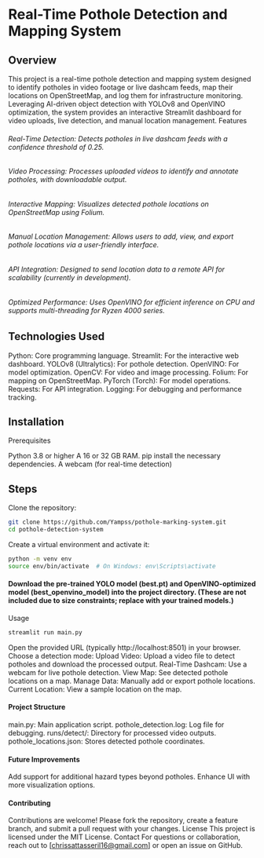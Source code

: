 # Real-Time Pothole Detection and Mapping System
## Overview
This project is a real-time pothole detection and mapping system designed to identify potholes in video footage or live dashcam feeds, map their locations on OpenStreetMap, and log them for infrastructure monitoring. Leveraging AI-driven object detection with YOLOv8 and OpenVINO optimization, the system provides an interactive Streamlit dashboard for video uploads, live detection, and manual location management.
Features

###### Real-Time Detection: Detects potholes in live dashcam feeds with a confidence threshold of 0.25.
###### Video Processing: Processes uploaded videos to identify and annotate potholes, with downloadable output.
###### Interactive Mapping: Visualizes detected pothole locations on OpenStreetMap using Folium.
###### Manual Location Management: Allows users to add, view, and export pothole locations via a user-friendly interface.
###### API Integration: Designed to send location data to a remote API for scalability (currently in development).
###### Optimized Performance: Uses OpenVINO for efficient inference on CPU and supports multi-threading for Ryzen 4000 series.

## Technologies Used

Python: Core programming language.
Streamlit: For the interactive web dashboard.
YOLOv8 (Ultralytics): For pothole detection.
OpenVINO: For model optimization.
OpenCV: For video and image processing.
Folium: For mapping on OpenStreetMap.
PyTorch (Torch): For model operations.
Requests: For API integration.
Logging: For debugging and performance tracking.

## Installation
Prerequisites

Python 3.8 or higher
A 16 or 32 GB RAM.
pip install the necessary dependencies. 
A webcam (for real-time detection)

## Steps

Clone the repository:
```bash
git clone https://github.com/Yampss/pothole-marking-system.git
cd pothole-detection-system
```

Create a virtual environment and activate it:
```bash
python -m venv env
source env/bin/activate  # On Windows: env\Scripts\activate
```

#### Download the pre-trained YOLO model (best.pt) and OpenVINO-optimized model (best_openvino_model) into the project directory. (These are not included due to size constraints; replace with your trained models.)

Usage
```bash
streamlit run main.py
```

Open the provided URL (typically http://localhost:8501) in your browser.
Choose a detection mode:
Upload Video: Upload a video file to detect potholes and download the processed output.
Real-Time Dashcam: Use a webcam for live pothole detection.
View Map: See detected pothole locations on a map.
Manage Data: Manually add or export pothole locations.
Current Location: View a sample location on the map.



#### Project Structure

main.py: Main application script.
pothole_detection.log: Log file for debugging.
runs/detect/: Directory for processed video outputs.
pothole_locations.json: Stores detected pothole coordinates.

#### Future Improvements

Add support for additional hazard types beyond potholes.
Enhance UI with more visualization options.

#### Contributing
Contributions are welcome! Please fork the repository, create a feature branch, and submit a pull request with your changes.
License
This project is licensed under the MIT License.
Contact
For questions or collaboration, reach out to [chrissattasseril16@gmail.com] or open an issue on GitHub.
